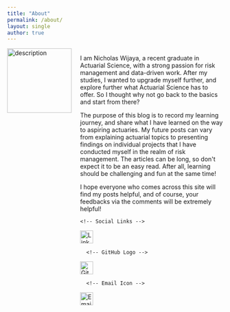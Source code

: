```yaml
---
title: "About"
permalink: /about/
layout: single
author: true
---
```

<div style="display: flex; align-items: flex-start; gap: 20px;">
  <!-- Profile Picture -->
  <img src="https://actuary492.github.io/assets/images/myself.jpg" 
       alt="description" 
       style="width: 150px; height: auto; border-radius: 0%;">

  <!-- Text and Social Links -->
  <div>
    <p>
      I am Nicholas Wijaya, a recent graduate in Actuarial Science, with a strong passion for risk management and data-driven work. After my studies, I wanted to upgrade myself further, and explore further what Actuarial Science has to offer. So I thought why not go back to the basics and start from there? 
    </p>
    <p>
      The purpose of this blog is to record my learning journey, and share what I have learned on the way to aspiring actuaries. My future posts can vary from explaining actuarial topics to presenting findings on individual projects that I have conducted myself in the realm of risk management. The articles can be long, so don't expect it to be an easy read. After all, learning should be challenging and fun at the same time! 
    </p>
    <p>
      I hope everyone who comes across this site will find my posts helpful, and of course, your feedbacks via the comments will be extremely helpful!
    </p>

    <!-- Social Links -->
  <div style="margin-top: 10px;">
      <!-- LinkedIn Logo -->
      <a href="https://linkedin.com/in/nwjya" target="_blank" style="margin-right: 10px;">
        <img src="https://cdn-icons-png.flaticon.com/512/174/174857.png" 
             alt="LinkedIn" 
             style="width: 30px; height: 30px;">
      </a>
      
      <!-- GitHub Logo -->
  <a href="https://github.com/actuary492" target="_blank" style="margin-right: 10px;">
        <img src="https://cdn-icons-png.flaticon.com/512/25/25231.png" 
             alt="GitHub" 
             style="width: 30px; height: 30px;">
      </a>
      
      <!-- Email Icon -->
  <a href="mailto:nicholas.wijaya1971@gmail.com" style="margin-right: 10px;">
        <img src="https://cdn-icons-png.flaticon.com/512/732/732200.png" 
             alt="Email" 
             style="width: 30px; height: 30px;">
      </a>
    </div>
  </div>
</div>
